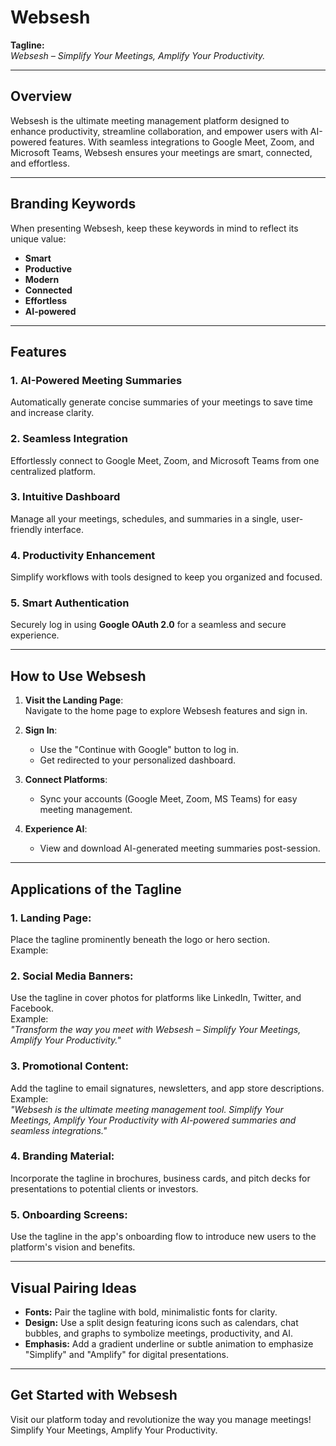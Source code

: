 # Websesh  

**Tagline:**  
*Websesh – Simplify Your Meetings, Amplify Your Productivity.*

---

## **Overview**  
Websesh is the ultimate meeting management platform designed to enhance productivity, streamline collaboration, and empower users with AI-powered features. With seamless integrations to Google Meet, Zoom, and Microsoft Teams, Websesh ensures your meetings are smart, connected, and effortless.

---

## **Branding Keywords**  
When presenting Websesh, keep these keywords in mind to reflect its unique value:  
- **Smart**  
- **Productive**  
- **Modern**  
- **Connected**  
- **Effortless**  
- **AI-powered**

---

## **Features**  

### **1. AI-Powered Meeting Summaries**  
Automatically generate concise summaries of your meetings to save time and increase clarity.

### **2. Seamless Integration**  
Effortlessly connect to Google Meet, Zoom, and Microsoft Teams from one centralized platform.

### **3. Intuitive Dashboard**  
Manage all your meetings, schedules, and summaries in a single, user-friendly interface.

### **4. Productivity Enhancement**  
Simplify workflows with tools designed to keep you organized and focused.

### **5. Smart Authentication**  
Securely log in using **Google OAuth 2.0** for a seamless and secure experience.

---

## **How to Use Websesh**  

1. **Visit the Landing Page**:  
   Navigate to the home page to explore Websesh features and sign in.

2. **Sign In**:  
   - Use the "Continue with Google" button to log in.  
   - Get redirected to your personalized dashboard.  

3. **Connect Platforms**:  
   - Sync your accounts (Google Meet, Zoom, MS Teams) for easy meeting management.  

4. **Experience AI**:  
   - View and download AI-generated meeting summaries post-session.  

---

## **Applications of the Tagline**  

### **1. Landing Page:**  
Place the tagline prominently beneath the logo or hero section.  
Example:  

### **2. Social Media Banners:**  
Use the tagline in cover photos for platforms like LinkedIn, Twitter, and Facebook.  
Example:  
*"Transform the way you meet with Websesh – Simplify Your Meetings, Amplify Your Productivity."*

### **3. Promotional Content:**  
Add the tagline to email signatures, newsletters, and app store descriptions.  
Example:  
*"Websesh is the ultimate meeting management tool. Simplify Your Meetings, Amplify Your Productivity with AI-powered summaries and seamless integrations."*

### **4. Branding Material:**  
Incorporate the tagline in brochures, business cards, and pitch decks for presentations to potential clients or investors.

### **5. Onboarding Screens:**  
Use the tagline in the app's onboarding flow to introduce new users to the platform's vision and benefits.

---

## **Visual Pairing Ideas**  

- **Fonts:** Pair the tagline with bold, minimalistic fonts for clarity.  
- **Design:** Use a split design featuring icons such as calendars, chat bubbles, and graphs to symbolize meetings, productivity, and AI.  
- **Emphasis:** Add a gradient underline or subtle animation to emphasize "Simplify" and "Amplify" for digital presentations.

---

## **Get Started with Websesh**  
Visit our platform today and revolutionize the way you manage meetings!  
Simplify Your Meetings, Amplify Your Productivity.  

 

